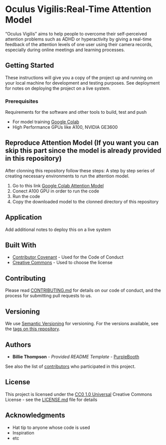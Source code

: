 # Oculus Vigilis:Real-Time Attention Model

“Oculus Vigilis” aims  to help people to overcome their self-perceived attention problems such as ADHD or hyperactivity by giving a real-time feedback of the attention levels of one user using their camera records, especially during online meetings and learning processes.

## Getting Started

These instructions will give you a copy of the project up and running on
your local machine for development and testing purposes. See deployment
for notes on deploying the project on a live system.

### Prerequisites

Requirements for the software and other tools to build, test and push 
- For model training [Google Colab](https://colab.research.google.com/)
- High Performance GPUs like A100, NVIDIA GE3600 

## Reproduce Attention Model (If you want you can skip this part since the model is already provided in this repository)
After clonning this repository follow these steps:
A step by step series of creating necessary environments to run the attention model.
1. Go to this link [Google Colab Attention Model](https://colab.research.google.com/drive/1CC1o9xPHbpJg8zmE7Jf_lSAsPUoacrJj?usp=sharing)
2. Conect A100 GPU in order to run the code
3. Run the code
4. Copy the downloaded model to the clonned directory of this repository

## Application



Add additional notes to deploy this on a live system

## Built With

  - [Contributor Covenant](https://www.contributor-covenant.org/) - Used
    for the Code of Conduct
  - [Creative Commons](https://creativecommons.org/) - Used to choose
    the license

## Contributing

Please read [CONTRIBUTING.md](CONTRIBUTING.md) for details on our code
of conduct, and the process for submitting pull requests to us.

## Versioning

We use [Semantic Versioning](http://semver.org/) for versioning. For the versions
available, see the [tags on this
repository](https://github.com/PurpleBooth/a-good-readme-template/tags).

## Authors

  - **Billie Thompson** - *Provided README Template* -
    [PurpleBooth](https://github.com/PurpleBooth)

See also the list of
[contributors](https://github.com/PurpleBooth/a-good-readme-template/contributors)
who participated in this project.

## License

This project is licensed under the [CC0 1.0 Universal](LICENSE.md)
Creative Commons License - see the [LICENSE.md](LICENSE.md) file for
details

## Acknowledgments

  - Hat tip to anyone whose code is used
  - Inspiration
  - etc
